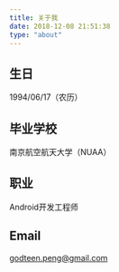 ```yaml
---
title: 关于我
date: 2018-12-08 21:51:38
type: "about"
---
```

## 生日
1994/06/17（农历）
## 毕业学校
南京航空航天大学（NUAA）
## 职业
Android开发工程师
## Email
godteen.peng@gmail.com
